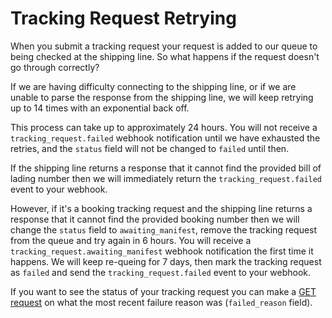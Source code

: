 # Tracking Request Retrying

When you submit a tracking request your request is added to our queue to being checked at the shipping line. So what happens if the request doesn't go through correctly?

If we are having difficulty connecting to the shipping line, or if we are unable to parse the response from the shipping line, we will keep retrying up to 14 times with an exponential back off.

This process can take up to approximately 24 hours. You will not receive a `tracking_request.failed` webhook notification until we have exhausted the retries, and the `status` field will not be changed to `failed` until then.

If the shipping line returns a response that it cannot find the provided bill of lading number then we will immediately return the `tracking_request.failed` event to your webhook.

However, if it's a booking tracking request and the shipping line returns a response that it cannot find the provided booking number then we will change the `status` field to `awaiting_manifest`, remove the tracking request from the queue and try again in 6 hours. You will receive a `tracking_request.awaiting_manifest` webhook notification the first time it happens. We will keep re-queing for 7 days, then mark the tracking request as `failed` and send the `tracking_request.failed` event to your webhook.

If you want to see the status of your tracking request you can make a [GET request](https://developers.terminal49.com/docs/api/docs/reference/terminal49/terminal49.v1.json/paths/~1tracking_requests~1%7Bid%7D/get) on what the most recent failure reason was (`failed_reason` field).
